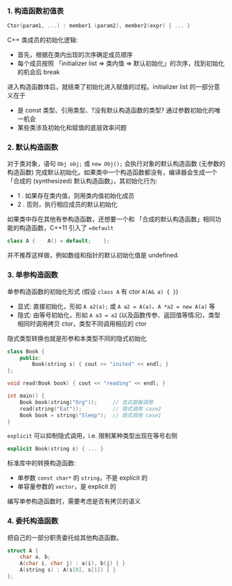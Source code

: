 ### 1. 构造函数初值表

```cpp
Ctor(param1, ...) : member1 (param2), member2(expr) { ... }
```

C++ 类成员的初始化逻辑:

-   首先，根据在类内出现的次序确定成员顺序
-   每个成员按照 「initializer list => 类内值 => 默认初始化」的次序，找到初始化的机会后 break

进入构造函数体后，就结束了初始化进入赋值的过程。initializer list 的一部分意义在于

-   是 const 类型、引用类型、?没有默认构造函数的类型? 通过参数初始化的唯一机会
-   某些类涉及初始化和赋值的底层效率问题

### 2. 默认构造函数

对于类对象，语句 `Obj obj;` 或 `new Obj();` 会执行对象的默认构造函数 (无参数的构造函数) 完成默认初始化。如果类中一个构造函数都没有，编译器会生成一个「合成的 (synthesized) 默认构造函数」，其初始化行为:

<font class="u_nn_u1%20">

-   1 . 如果存在类内值，则用类内值初始化成员
-   2 . 否则，执行相应成员的默认初始化

</font>

如果类中存在其他有参构造函数，还想要一个和 「合成的默认构造函数」相同功能的构造函数，C++11 引入了 `=default`

```cpp
class A {    A() = default;    };
```

并不推荐这样做，例如数组和指针的默认初始化值是 undefined.

### 3. 单参构造函数

单参构造函数的初始化形式 (假设 `class A` 有 ctor `A(A& a) { }`)

-   显式: 直接初始化，形如 `A a2(a);` 或 `A a2 = A(a)`、`A *a2 = new A(a)` 等
-   隐式: 由等号初始化，形如 `A a3 = a2` (以及函数传参、返回值等情况)，类型相同时调用拷贝 ctor，类型不同调用相应的 ctor

隐式类型转换也就是形参和本类型不同的隐式初始化

```cpp
class Book {
    public:
        Book(string s) { cout << "inited" << endl; }
};

void read(Book book) { cout << "reading" << endl; }

int main() {
    Book book(string("Org"));     // 显式直接调用
    read(string("Eat"));          // 隐式调用 case2
    Book book = string("Sleep");  // 隐式调用 case1
}
```

`explicit` 可以抑制隐式调用，i.e. 限制某种类型出现在等号右侧

```cpp
explicit Book(string s) { ... }
```

标准库中的转换构造函数:

-   单参数 `const char*` 的 `string`，不是 explicit 的
-   单容量参数的 `vector`，是 explicit 的

编写单参构造函数时，需要考虑是否有拷贝的语义

### 4. 委托构造函数

把自己的一部分职责委托给其他构造函数。

```cpp
struct A {
    char a, b;
    A(char i, char j) : a(i), b(j) { }
    A(string s) : A(s[0], s[1]) { }
};
```
